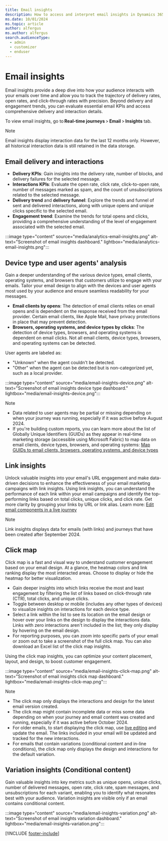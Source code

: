 ```yaml
---
title: Email insights
description: How to access and interpret email insights in Dynamics 365 Customer Insights - Journeys.
ms.date: 10/01/2024
ms.topic: article
author: alfergus
ms.author: alfergus
search.audienceType: 
  - admin
  - customizer
  - enduser
---
```


# Email insights

Email insights provide a deep dive into how your audience interacts with your emails over time and allow you to track the trajectory of delivery rates, open rates, and click-through rates with precision. Beyond delivery and engagement trends, you can evaluate essential email KPIs and access comprehensive delivery and interaction details.

To view email insights, go to **Real-time journeys** > **Email** > **Insights** tab.

> [!NOTE]
> Email insights display interaction data for the last 12 months only. However, all historical interaction data is still retained in the data storage.

## Email delivery and interactions

- **Delivery KPIs**: Gain insights into the delivery rate, number of blocks, and delivery failures for the selected message.
- **Interactions KPIs**: Evaluate the open rate, click rate, click-to-open rate, number of messages marked as spam, and the count of unsubscriptions related to the selected message.
- **Delivery trend** and **delivery funnel**: Explore the trends and funnel of sent and delivered interactions, along with unique opens and unique clicks specific to the selected email.
- **Engagement trend**: Examine the trends for total opens and clicks, providing a comprehensive understanding of the level of engagement associated with the selected email.

:::image type="content" source="media/analytics-email-insights.png" alt-text="Screenshot of email insights dashboard." lightbox="media/analytics-email-insights.png":::

## Device type and user agents' analysis

Gain a deeper understanding of the various device types, email clients, operating systems, and browsers that customers utilize to engage with your emails. Tailor your email design to align with the devices and user agents most used by your audience and ensure seamless readability for your messages.

- **Email clients by opens**: The detection of email clients relies on email opens and is dependent on the response received from the email provider. Certain email clients, like Apple Mail, have privacy protections in place that may prevent detection.
- **Browsers, operating systems, and device types by clicks**: The detection of device types, browsers, and operating systems is dependent on email clicks. Not all email clients, device types, browsers, and operating systems can be detected.

User agents are labeled as:

- "Unknown" when the agent couldn't be detected.
- "Other" when the agent can be detected but is non-categorized yet, such as a local provider.

:::image type="content" source="media/email-insights-device.png" alt-text="Screenshot of email insights device type dashboard." lightbox="media/email-insights-device.png":::

> [!NOTE]
> - Data related to user agents may be partial or missing depending on when your journey was running, especially if it was active before August 2024.
> - If you're building custom reports, you can learn more about the list of Globally Unique Identifiers (GUIDs) as they appear in real-time marketing storage (accessible using Microsoft Fabric) to map data on email clients, device types, browsers, and operating systems: [Map GUIDs to email clients, browsers, operating systems, and device types](map-guids.md)

## Link insights

Unlock valuable insights into your email's URL engagement and make data-driven decisions to enhance the effectiveness of your email marketing campaigns with link insights. Using link insights, you can understand the performance of each link within your email campaigns and identify the top-performing links based on total clicks, unique clicks, and click rate. Get more clarity by grouping your links by URL or link alias. Learn more: [Edit email components in a live journey](edit-email-in-live-journey.md)

> [!NOTE]
> Link insights displays data for emails (with links) and journeys that have been created after September 2024.

## Click map

Click map is a fast and visual way to understand customer engagement based on your email design. At a glance, the heatmap colors and link ranking display the most interacted areas. Choose to display or hide the heatmap for better visualization.

- Gain deeper insights into which links receive the most and least engagement by filtering the list of links based on click-through rate (CTR), total clicks, and unique clicks.
- Toggle between desktop or mobile (includes any other types of devices) to visualize insights on interactions for each device type.
- Select a link within the list to see its location on the email design or hover over your links on the design to display the interactions data. Links with zero interactions aren't included in the list; they only display by hovering on the email design.  
- For reporting purposes, you can zoom into specific parts of your email or zoom out to take a screenshot of the full click map. You can also download an Excel list of the click map insights.

Using the click map insights, you can optimize your content placement, layout, and design, to boost customer engagement.

:::image type="content" source="media/email-insights-click-map.png" alt-text="Screenshot of email insights click map dashboard." lightbox="media/email-insights-click-map.png":::

> [!NOTE]
> - The click map only displays the interactions and design for the latest email version created.
> - The click map might contain incomplete data or miss some data depending on when your journey and email content was created and running, especially if it was active before October 2024.
> - For older emails, to start displaying the click map, use [live editing](edit-email-in-live-journey.md) and update the email. The links included in your email will be updated and tracked for the new interactions.
> - For emails that contain variations (conditional content and in-line conditions), the click map only displays the design and interactions for the default variation.

## Variation insights (Conditional content)

Gain valuable insights into key metrics such as unique opens, unique clicks, number of delivered messages, open rate, click rate, spam messages, and unsubscriptions for each variant, enabling you to identify what resonates best with your audience. Variation insights are visible only if an email contains conditional content.

:::image type="content" source="media/email-insights-variation.png" alt-text="Screenshot of email insights variation dashboard." lightbox="media/email-insights-variation.png":::

[!INCLUDE [footer-include](./includes/footer-banner.md)]
